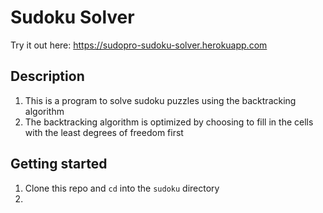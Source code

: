 # Sudoku Solver

Try it out here: https://sudopro-sudoku-solver.herokuapp.com

## Description
1. This is a program to solve sudoku puzzles using the backtracking algorithm
2. The backtracking algorithm is optimized by choosing to fill in the cells with the least degrees of freedom first

## Getting started
1. Clone this repo and `cd` into the `sudoku` directory
2. 
